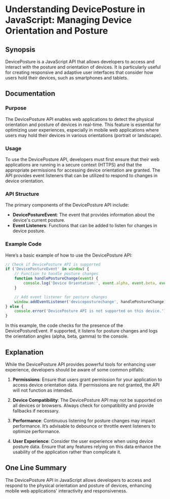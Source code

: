 <!--
Meta Description: # Understanding DevicePosture in JavaScript: Managing Device Orientation and Posture ## Synopsis DevicePosture is a JavaScript API that allows develop...
Meta Keywords: api, deviceposture, posture, device, orientation
-->

# Understanding DevicePosture in JavaScript: Managing Device Orientation and Posture

## Synopsis
DevicePosture is a JavaScript API that allows developers to access and interact with the posture and orientation of devices. It is particularly useful for creating responsive and adaptive user interfaces that consider how users hold their devices, such as smartphones and tablets.

## Documentation

### Purpose
The DevicePosture API enables web applications to detect the physical orientation and posture of devices in real-time. This feature is essential for optimizing user experiences, especially in mobile web applications where users may hold their devices in various orientations (portrait or landscape).

### Usage
To use the DevicePosture API, developers must first ensure that their web applications are running in a secure context (HTTPS) and that the appropriate permissions for accessing device orientation are granted. The API provides event listeners that can be utilized to respond to changes in device orientation.

### API Structure
The primary components of the DevicePosture API include:

- **DevicePostureEvent**: The event that provides information about the device's current posture.
- **Event Listeners**: Functions that can be added to listen for changes in device posture.

### Example Code
Here’s a basic example of how to use the DevicePosture API:

```javascript
// Check if DevicePosture API is supported
if ('DevicePostureEvent' in window) {
    // Function to handle posture changes
    function handlePostureChange(event) {
        console.log('Device Orientation:', event.alpha, event.beta, event.gamma);
    }

    // Add event listener for posture changes
    window.addEventListener('deviceposturechange', handlePostureChange);
} else {
    console.error('DevicePosture API is not supported on this device.');
}
```

In this example, the code checks for the presence of the DevicePostureEvent. If supported, it listens for posture changes and logs the orientation angles (alpha, beta, gamma) to the console.

## Explanation
While the DevicePosture API provides powerful tools for enhancing user experience, developers should be aware of some common pitfalls:

1. **Permissions**: Ensure that users grant permission for your application to access device orientation data. If permissions are not granted, the API will not function as intended.
   
2. **Device Compatibility**: The DevicePosture API may not be supported on all devices or browsers. Always check for compatibility and provide fallbacks if necessary.

3. **Performance**: Continuous listening for posture changes may impact performance. It’s advisable to debounce or throttle event listeners to optimize performance.

4. **User Experience**: Consider the user experience when using device posture data. Ensure that any features relying on this data enhance the usability of the application rather than complicate it.

## One Line Summary
The DevicePosture API in JavaScript allows developers to access and respond to the physical orientation and posture of devices, enhancing mobile web applications' interactivity and responsiveness.
